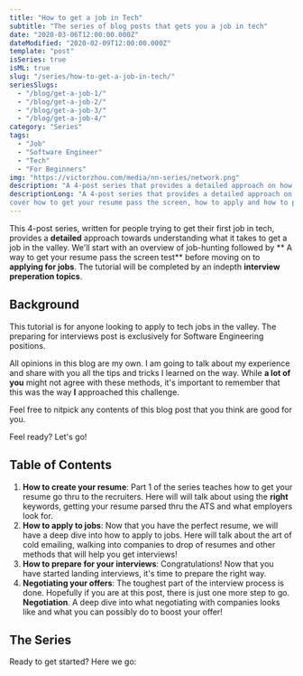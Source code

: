 ```yaml
---
title: "How to get a job in Tech"
subtitle: "The series of blog posts that gets you a job in tech"
date: "2020-03-06T12:00:00.000Z"
dateModified: "2020-02-09T12:00:00.000Z"
template: "post"
isSeries: true
isML: true
slug: "/series/how-to-get-a-job-in-tech/"
seriesSlugs:
  - "/blog/get-a-job-1/"
  - "/blog/get-a-job-2/"
  - "/blog/get-a-job-3/"
  - "/blog/get-a-job-4/"
category: "Series"
tags:
  - "Job"
  - "Software Engineer"
  - "Tech"
  - "For Beginners"
img: "https://victorzhou.com/media/nn-series/network.png"
description: "A 4-post series that provides a detailed approach on how to get a tech-job in the valley."
descriptionLong: "A 4-post series that provides a detailed approach on how to get a tech-job in the valley. We will
cover how to get your resume pass the screen, how to apply and how to prepare and how to negotiate your offers."
---
```




This 4-post series, written for people trying to get their first job in tech, provides a **detailed** approach towards understanding what it takes to get a job in the valley. We'll start with an overview of job-hunting followed by ** A way to get your resume pass the screen test** before moving on to **applying for jobs**. The tutorial will be completed by an indepth **interview preperation topics**.

## Background
This tutorial is for anyone looking to apply to tech jobs in the valley. The preparing for interviews post is exclusively for Software Engineering positions.

All opinions in this blog are my own. I am going to talk about my experience and share with you all the tips and tricks I learned on the way. While **a lot of you** might not agree with these methods, it's important to remember that this was the way **I** approached this challenge. 

Feel free to nitpick any contents of this blog post that you think are good for you.

Feel ready? Let's go!


## Table of Contents

1. **How to create your resume**: Part 1 of the series teaches how to get your resume go thru to the recruiters. Here will will talk about using the **right** keywords, getting your resume parsed thru the ATS and what employers look for.
2. **How to apply to jobs**: Now that you have the perfect resume, we will have a deep dive into how to apply to jobs. Here will talk about the art of cold emailing, walking into companies to drop of resumes and other methods that will help you get interviews!
3. **How to prepare for your interviews**: Congratulations! Now that you have started landing interviews, it's time to prepare the right way.
4. **Negotiating your offers**: The toughest part of the interview process is done. Hopefully if you are at this post, there is just one more step to go. **Negotiation**. A deep dive into what negotiating with companies looks like and what you can possibly do to boost your offer!

## The Series

Ready to get started? Here we go:
